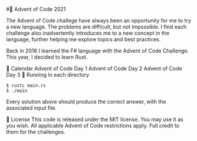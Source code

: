 #🎄 Advent of Code 2021

The Advent of Code challege have always been an opportunity for me to try a new language. The problems are difficult, but not impossible. I find each challenge also inadvertently introduces me to a new concept in the language, further helping me explore topics and best practices.

Back in 2016 I learned the F# language with the Advent of Code Challenge. This year, I decided to learn Rust.

📆 Calendar
Advent of Code Day 1
Advent of Code Day 2
Advent of Code Day 3
🏃 Running
In each directory

	$ rustc main.rs
	$ ./main
Every solution above should produce the correct answer, with the associated input file.

📜 License
This code is released under the MIT license. You may use it as you wish. All applicable Advent of Code restrictions apply. Full credit to them for the challenges.
